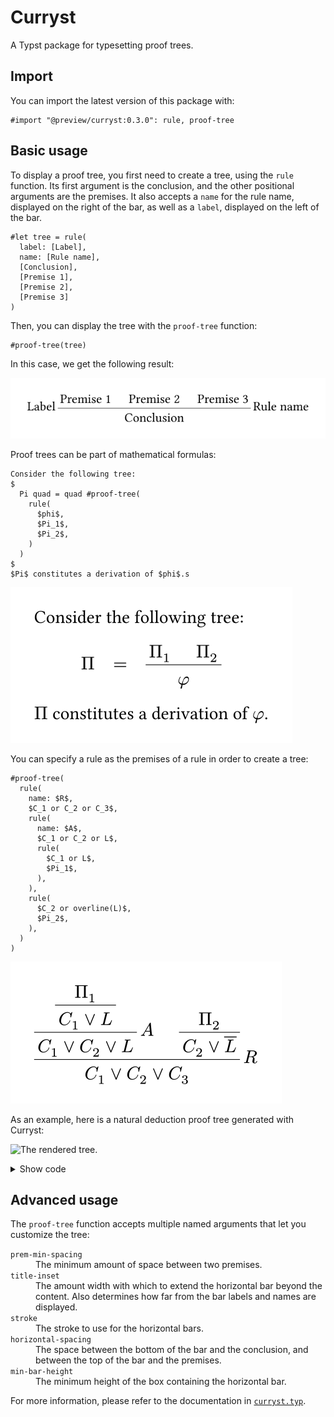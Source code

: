 # Curryst

A Typst package for typesetting proof trees.


## Import

You can import the latest version of this package with:

```typst
#import "@preview/curryst:0.3.0": rule, proof-tree
```

## Basic usage

To display a proof tree, you first need to create a tree, using the `rule` function. Its first argument is the conclusion, and the other positional arguments are the premises. It also accepts a `name` for the rule name, displayed on the right of the bar, as well as a `label`, displayed on the left of the bar.

```typ
#let tree = rule(
  label: [Label],
  name: [Rule name],
  [Conclusion],
  [Premise 1],
  [Premise 2],
  [Premise 3]
)
```

Then, you can display the tree with the `proof-tree` function:

```typ
#proof-tree(tree)
```

In this case, we get the following result:

![A proof tree with three premises, a conclusion, and a rule name.](examples/usage.svg)

Proof trees can be part of mathematical formulas:

```typ
Consider the following tree:
$
  Pi quad = quad #proof-tree(
    rule(
      $phi$,
      $Pi_1$,
      $Pi_2$,
    )
  )
$
$Pi$ constitutes a derivation of $phi$.s
```

![The rendered document.](examples/math-formula.svg)

You can specify a rule as the premises of a rule in order to create a tree:

```typ
#proof-tree(
  rule(
    name: $R$,
    $C_1 or C_2 or C_3$,
    rule(
      name: $A$,
      $C_1 or C_2 or L$,
      rule(
        $C_1 or L$,
        $Pi_1$,
      ),
    ),
    rule(
      $C_2 or overline(L)$,
      $Pi_2$,
    ),
  )
)
```

![The rendered tree.](examples/rule-as-premise.svg)

As an example, here is a natural deduction proof tree generated with Curryst:

![The rendered tree.](examples/natural-deduction.svg)

<details>
  <summary>Show code</summary>

  ```typ
  #let ax = rule.with(name: [ax])
  #let and-el = rule.with(name: $and_e^ell$)
  #let and-er = rule.with(name: $and_e^r$)
  #let impl-i = rule.with(name: $scripts(->)_i$)
  #let impl-e = rule.with(name: $scripts(->)_e$)
  #let not-i = rule.with(name: $not_i$)
  #let not-e = rule.with(name: $not_e$)

  #proof-tree(
    impl-i(
      $tack (p -> q) -> not (p and not q)$,
      not-i(
        $p -> q tack  not (p and not q)$,
        not-e(
          $ underbrace(p -> q\, p and not q, Gamma) tack bot $,
          impl-e(
            $Gamma tack q$,
            ax($Gamma tack p -> q$),
            and-el(
              $Gamma tack p$,
              ax($Gamma tack p and not q$),
            ),
          ),
          and-er(
            $Gamma tack not q$,
            ax($Gamma tack p and not q$),
          ),
        ),
      ),
    )
  )
  ```
</details>


## Advanced usage

The `proof-tree` function accepts multiple named arguments that let you customize the tree:

<dl>
  <dt><code>prem-min-spacing</code></dt>
  <dd>The minimum amount of space between two premises.</dd>

  <dt><code>title-inset</code></dt>
  <dd>The amount width with which to extend the horizontal bar beyond the content. Also determines how far from the bar labels and names are displayed.</dd>

  <dt><code>stroke</code></dt>
  <dd>The stroke to use for the horizontal bars.</dd>

  <dt><code>horizontal-spacing</code></dt>
  <dd>The space between the bottom of the bar and the conclusion, and between the top of the bar and the premises.</dd>

  <dt><code>min-bar-height</code></dt>
  <dd>The minimum height of the box containing the horizontal bar.</dd>
</dl>

For more information, please refer to the documentation in [`curryst.typ`](curryst.typ).
